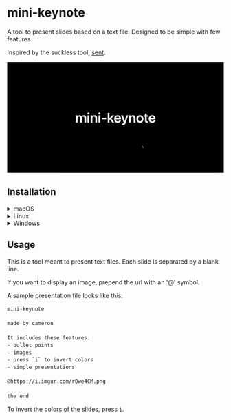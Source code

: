 # mini-keynote
A tool to present slides based on a text file. Designed to be simple with few features.

Inspired by the suckless tool, [sent](https://tools.suckless.org/sent/).

![Showcase of the program](./baseline/showcase.gif)

## Installation

<details>
<summary

### macOS
</summary>


This command will install the script in your `/usr/local/bin` directory.

We assume that your system has `python3` installed at `/opt/homebrew/bin/python3`. You may have to modify the shebang line in the script to point to your python installation.

```bash
$ sudo curl -L -o /usr/local/bin/present https://github.com/wzid/mini-keynote/releases/download/1.0/present-mac.py && sudo chmod +x /usr/local/bin/present
$ present [presentation-file]
```
</details>

<details>
<summary

### Linux
</summary>

This command will install the script in your `/usr/local/bin` directory.

We assume that your system has `python3` installed at `/usr/bin/env/python`. You may have to modify the shebang line in the script to point to your python installation.

```bash
$ sudo curl -L -o /usr/local/bin/present https://github.com/wzid/mini-keynote/releases/download/1.0/present-linux.py && sudo chmod +x /usr/local/bin/present
$ present [presentation-file]
```
</details>


<details>
<summary

### Windows
</summary>

To use on windows you will either need to manually make the python file an executable or run it with python from the project directory.

```bash
$ git clone https://github.com/wzid/mini-keynote.git
$ cd mini-keynote
$ python3 present.py baseline/pres.txt
```
</details>

## Usage

This is a tool meant to present text files. Each slide is separated by a blank line.

If you want to display an image, prepend the url with an '@' symbol.

A sample presentation file looks like this:

```txt
mini-keynote

made by cameron

It includes these features:
- bullet points
- images
- press `i` to invert colors
- simple presentations

@https://i.imgur.com/r0we4CM.png

the end
```

To invert the colors of the slides, press `i`.
